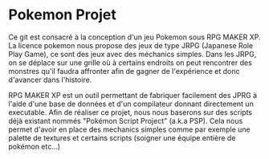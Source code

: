 # Pokemon Projet

Ce git est consacré à la conception d'un jeu Pokemon sous RPG MAKER XP.
La licence pokemon nous propose des jeux de type JRPG (Japanese Role Play Game), ce sont des jeux avec des méchanics simples. Dans les JRPG, on se déplace sur une grille où à certains endroits on peut rencontrer des monstres qu'il faudra affronter afin de gagner de l'expérience et donc d'avancer dans l'histoire. 

RPG MAKER XP est un outil permettant de fabriquer facilement des JPRG à l'aide d'une base de données et d'un compilateur donnant directement un executable. Afin de réaliser ce projet, nous nous baserons sur des scripts déjà existant nommés "Pokémon Script Project" (a.k.a PSP). Cela nous permet d'avoir en place des mechanics simples comme par exemple une palette de textures et certains scripts (soigner une équipe entière de pokémon etc...)   
